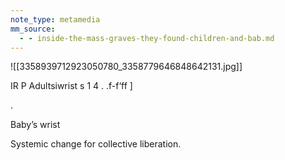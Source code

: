 ```yaml
---
note_type: metamedia
mm_source:
  - - inside-the-mass-graves-they-found-children-and-bab.md
---
```


![[3358939712923050780_3358779646848642131.jpg]]

IR P Adultsiwrist s
1 4 . .f-f‘ff ]

.

Baby’s wrist

Systemic change for collective liberation.


